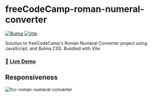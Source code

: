# freeCodeCamp-roman-numeral-converter

[![Bulma](https://img.shields.io/badge/Bulma-0.9.4-00d1b2?logo=data:image/png;base64,iVBORw0KGgoAAAANSUhEUgAAABAAAAAQCAMAAAAoLQ9TAAAA+VBMVEUAAAD///////////////////////////////////////////////////////////////////////////+pJyiSAAAAD3RSTlMAMsD7eNQ98d/yw7VWPyk8gduyV3qPfMvHjWeYCsAAABCSURBVBhXYxhDoSgAAzg8d0NFA4AQFCA4AC4IC4jQ0NC5k5i5E5w5zr5////QBFyCgAAACV0RVh0ZGF0ZTpjcmVhdGUAMjAyMi0wNi0wOVQxMjoxNjo1MSswMDowMDqrY+sAAAAldEVYdGRhdGU6bW9kaWZ5ADIwMjItMDYtMDlUMTI6MTY6NTErMDA6MDBj5EwAAAAASUVORK5CYII=)](https://bulma.io) [![Vite](https://img.shields.io/badge/Vite-4.4.5-646CFF)](https://vitejs.dev)

Solution to freeCodeCamp's Roman Numeral Converter project using JavaScript, and Bulma CSS. Bundled with Vite.

### 📀 [Live Demo](https://not-josue.github.io/freeCodeCamp-roman-numeral-converter/)

## Responsiveness

![fcc-roman-numeral-converter](https://github.com/not-josue/freeCodeCamp-roman-numeral-converter/assets/129870578/4608f004-fdb3-4202-b72b-0114c9770248)

